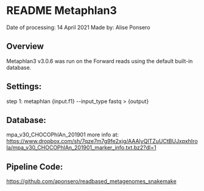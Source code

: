 # README Metaphlan3

Date of processing: 14 April 2021
Made by: Alise Ponsero

## Overview
Metaphlan3 v3.0.6 was run on the Forward reads using the default built-in database.

## Settings:
step 1: metaphlan {input.f1} --input_type fastq > {output}

## Database:
mpa_v30_CHOCOPhlAn_201901
more info at: https://www.dropbox.com/sh/7qze7m7g9fe2xjg/AAAlyQITZuUCtBUJxpxhIroIa/mpa_v30_CHOCOPhlAn_201901_marker_info.txt.bz2?dl=1

## Pipeline Code:
https://github.com/aponsero/readbased_metagenomes_snakemake


